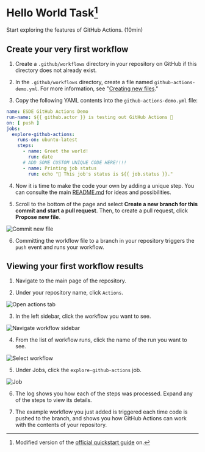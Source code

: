 # Hello World Task[^source]

Start exploring the features of GitHub Actions. (10min)

## Create your very first workflow

1. Create a `.github/workflows` directory in your repository on GitHub if this
   directory does not already exist.

2. In the `.github/workflows` directory, create a file named
   `github-actions-demo.yml`. For more information, see
   "[Creating new files](https://docs.github.com/en/repositories/working-with-files/managing-files/creating-new-files)."

3. Copy the following YAML contents into the `github-actions-demo.yml` file:

```yml
name: ESDE GitHub Actions Demo
run-name: ${{ github.actor }} is testing out GitHub Actions 🚀
on: [ push ]
jobs:
  explore-github-actions:
    runs-on: ubuntu-latest
    steps:
      - name: Greet the world!
        run: date
      # ADD SOME CUSTOM UNIQUE CODE HERE!!!!
      - name: Printing job status
        run: echo "🍏 This job's status is ${{ job.status }}."
```

4. Now it is time to make the code your own by adding a unique step. You can
   consulte the main
   [README.md](https://github.com/sebivenlo/esde-2022-gh-actions/blob/main/README.md)
   for ideas and possibilities.

5. Scroll to the bottom of the page and select **Create a new branch for this
   commit and start a pull request**. Then, to create a pull request, click
   **Propose new file**.

![Commit new file](https://docs.github.com/assets/cb-67235/images/help/repository/actions-quickstart-commit-new-file.png)

6. Committing the workflow file to a branch in your repository triggers the
   `push` event and runs your workflow.

## Viewing your first workflow results

1. Navigate to the main page of the repository.

2. Under your repository name, click `Actions`.

![Open actions tab](https://docs.github.com/assets/cb-13492/images/help/repository/actions-tab.png)

3. In the left sidebar, click the workflow you want to see.

![Navigate workflow sidebar](https://docs.github.com/assets/cb-55861/images/help/repository/actions-quickstart-workflow-sidebar.png)

4. From the list of workflow runs, click the name of the run you want to see.

![Select workflow](https://docs.github.com/assets/cb-57054/images/help/repository/actions-quickstart-run-name.png)

5. Under Jobs, click the `explore-github-actions` job.

![Job](https://docs.github.com/assets/cb-46973/images/help/repository/actions-quickstart-job.png)

6. The log shows you how each of the steps was processed. Expand any of the
   steps to view its details.

7. The example workflow you just added is triggered each time code is pushed to
   the branch, and shows you how GitHub Actions can work with the contents of
   your repository.

[^source]: Modified version of the
[official quickstart guide](https://docs.github.com/en/actions/quickstart) on.
